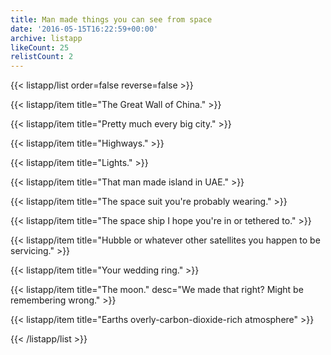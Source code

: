 ```yaml
---
title: Man made things you can see from space
date: '2016-05-15T16:22:59+00:00'
archive: listapp
likeCount: 25
relistCount: 2
---
```


<!--more-->

{{< listapp/list order=false reverse=false >}}

   {{< listapp/item title="The Great Wall of China." >}}

   {{< listapp/item title="Pretty much every big city." >}}

   {{< listapp/item title="Highways." >}}

   {{< listapp/item title="Lights." >}}

   {{< listapp/item title="That man made island in UAE." >}}

   {{< listapp/item title="The space suit you're probably wearing." >}}

   {{< listapp/item title="The space ship I hope you're in or tethered to." >}}

   {{< listapp/item title="Hubble or whatever other satellites you happen to be servicing." >}}

   {{< listapp/item title="Your wedding ring." >}}

   {{< listapp/item title="The moon."
      desc="We made that right? Might be remembering wrong." >}}

   {{< listapp/item title="Earths overly-carbon-dioxide-rich atmosphere" >}}

{{< /listapp/list >}}
